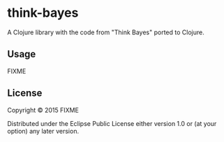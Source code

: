# think-bayes

A Clojure library with the code from "Think Bayes" ported to Clojure.

## Usage

FIXME

## License

Copyright © 2015 FIXME

Distributed under the Eclipse Public License either version 1.0 or (at
your option) any later version.
